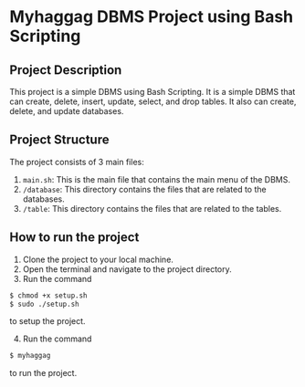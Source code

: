 

# Myhaggag DBMS Project using Bash Scripting

## Project Description

This project is a simple DBMS using Bash Scripting. It is a simple DBMS that can create, delete, insert, update, select, and drop tables. It also can create, delete, and update databases.

## Project Structure

The project consists of 3 main files:

1. `main.sh`: This is the main file that contains the main menu of the DBMS.
2. `/database`: This directory contains the files that are related to the databases.
3. `/table`: This directory contains the files that are related to the tables.

## How to run the project

1. Clone the project to your local machine.
2. Open the terminal and navigate to the project directory.
3. Run the command

```bash
$ chmod +x setup.sh
$ sudo ./setup.sh
```

to setup the project.

4. Run the command

```bash
$ myhaggag
```

to run the project.

